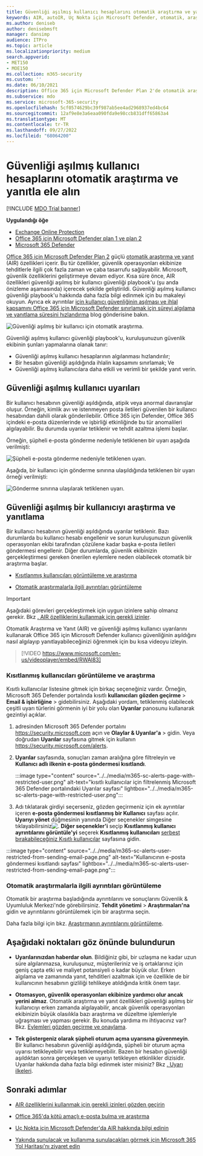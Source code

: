 ```yaml
---
title: Güvenliği aşılmış kullanıcı hesaplarını otomatik araştırma ve yanıtla ele alın
keywords: AIR, autoIR, Uç Nokta için Microsoft Defender, otomatik, araştırma, yanıt, düzeltme, tehditler, gelişmiş, tehdit, koruma, güvenliği aşıldı
ms.author: deniseb
author: denisebmsft
manager: dansimp
audience: ITPro
ms.topic: article
ms.localizationpriority: medium
search.appverid:
- MET150
- MOE150
ms.collection: m365-security
ms.custom: ''
ms.date: 06/10/2021
description: Office 365 için Microsoft Defender Plan 2'de otomatik araştırma ve yanıt özellikleriyle güvenliği aşılmış kullanıcı hesaplarını algılama ve ele alma sürecini nasıl hızlandıracağınızı öğrenin.
ms.subservice: mdo
ms.service: microsoft-365-security
ms.openlocfilehash: 5cf0574629bc39f987ab5ee4ad2968937ed4bc64
ms.sourcegitcommit: 12af9e8e3a6eaa090fda9e98ccb831dff65863a4
ms.translationtype: MT
ms.contentlocale: tr-TR
ms.lasthandoff: 09/27/2022
ms.locfileid: "68064200"
---
```

# <a name="address-compromised-user-accounts-with-automated-investigation-and-response"></a>Güvenliği aşılmış kullanıcı hesaplarını otomatik araştırma ve yanıtla ele alın

[!INCLUDE [MDO Trial banner](../includes/mdo-trial-banner.md)]

**Uygulandığı öğe**
- [Exchange Online Protection](exchange-online-protection-overview.md)
- [Office 365 için Microsoft Defender plan 1 ve plan 2](defender-for-office-365.md)
- [Microsoft 365 Defender](../defender/microsoft-365-defender.md)

[Office 365 için Microsoft Defender Plan 2](defender-for-office-365.md#microsoft-defender-for-office-365-plan-1-and-plan-2) güçlü [otomatik araştırma ve yanıt](office-365-air.md) (AIR) özellikleri içerir. Bu tür özellikler, güvenlik operasyonları ekibinize tehditlerle ilgili çok fazla zaman ve çaba tasarrufu sağlayabilir. Microsoft, güvenlik özelliklerini geliştirmeye devam ediyor. Kısa süre önce, AIR özellikleri güvenliği aşılmış bir kullanıcı güvenliği playbook'u (şu anda önizleme aşamasında) içerecek şekilde geliştirildi. Güvenliği aşılmış kullanıcı güvenliği playbook'u hakkında daha fazla bilgi edinmek için bu makaleyi okuyun. Ayrıca ek ayrıntılar [için kullanıcı güvenliğinin aşılması ve ihlal kapsamını Office 365 için Microsoft Defender sınırlamak için süreyi algılama ve yanıtlama süresini hızlandırma](https://techcommunity.microsoft.com/t5/Security-Privacy-and-Compliance/Speed-up-time-to-detect-and-respond-to-user-compromise-and-limit/ba-p/977053) blog gönderisine bakın.

![Güvenliği aşılmış bir kullanıcı için otomatik araştırma.](/microsoft-365/media/office365atp-compduserinvestigation.jpg)

Güvenliği aşılmış kullanıcı güvenliği playbook'u, kuruluşunuzun güvenlik ekibinin şunları yapmalarına olanak tanır:

- Güvenliği aşılmış kullanıcı hesaplarının algılanması hızlandırılır;
- Bir hesabın güvenliği aşıldığında ihlalin kapsamını sınırlamak; Ve
- Güvenliği aşılmış kullanıcılara daha etkili ve verimli bir şekilde yanıt verin.

## <a name="compromised-user-alerts"></a>Güvenliği aşılmış kullanıcı uyarıları

Bir kullanıcı hesabının güvenliği aşıldığında, atipik veya anormal davranışlar oluşur. Örneğin, kimlik avı ve istenmeyen posta iletileri güvenilen bir kullanıcı hesabından dahili olarak gönderilebilir. Office 365 için Defender, Office 365 içindeki e-posta düzenlerinde ve işbirliği etkinliğinde bu tür anomalileri algılayabilir. Bu durumda uyarılar tetiklenir ve tehdit azaltma işlemi başlar.

Örneğin, şüpheli e-posta gönderme nedeniyle tetiklenen bir uyarı aşağıda verilmişti:

![Şüpheli e-posta gönderme nedeniyle tetiklenen uyarı.](/microsoft-365/media/office365atp-suspiciousemailsendalert.jpg)

Aşağıda, bir kullanıcı için gönderme sınırına ulaşıldığında tetiklenen bir uyarı örneği verilmişti:

![Gönderme sınırına ulaşılarak tetiklenen uyarı.](/microsoft-365/media/office365atp-sendinglimitreached.jpg)

## <a name="investigate-and-respond-to-a-compromised-user"></a>Güvenliği aşılmış bir kullanıcıyı araştırma ve yanıtlama

Bir kullanıcı hesabının güvenliği aşıldığında uyarılar tetiklenir. Bazı durumlarda bu kullanıcı hesabı engellenir ve sorun kuruluşunuzun güvenlik operasyonları ekibi tarafından çözülene kadar başka e-posta iletileri göndermesi engellenir. Diğer durumlarda, güvenlik ekibinizin gerçekleştirmesi gereken önerilen eylemlere neden olabilecek otomatik bir araştırma başlar.

- [Kısıtlanmış kullanıcıları görüntüleme ve araştırma](#view-and-investigate-restricted-users)

- [Otomatik araştırmalarla ilgili ayrıntıları görüntüleme](#view-details-about-automated-investigations)

> [!IMPORTANT]
> Aşağıdaki görevleri gerçekleştirmek için uygun izinlere sahip olmanız gerekir. Bkz [. AIR özelliklerini kullanmak için gerekli izinler](office-365-air.md#required-permissions-to-use-air-capabilities).

Otomatik Araştırma ve Yanıt (AIR) ve güvenliği aşılmış kullanıcı uyarılarını kullanarak Office 365 için Microsoft Defender kullanıcı güvenliğinin aşıldığını nasıl algılayıp yanıtlayabileceğinizi öğrenmek için bu kısa videoyu izleyin.
> [!VIDEO https://www.microsoft.com/en-us/videoplayer/embed/RWAl83]

### <a name="view-and-investigate-restricted-users"></a>Kısıtlanmış kullanıcıları görüntüleme ve araştırma

Kısıtlı kullanıcılar listesine gitmek için birkaç seçeneğiniz vardır. Örneğin, Microsoft 365 Defender portalında kısıtlı **kullanıcıları** **gözden geçirme** \> **Email & işbirliğine** \> gidebilirsiniz. Aşağıdaki yordam, tetiklenmiş olabilecek çeşitli uyarı türlerini görmenin iyi bir yolu olan **Uyarılar** panosunu kullanarak gezintiyi açıklar.

1. adresinden Microsoft 365 Defender portalını <https://security.microsoft.com> açın ve **Olaylar & Uyarılar'a** \> gidin. Veya doğrudan **Uyarılar** sayfasına gitmek için kullanın <https://security.microsoft.com/alerts>.

2. **Uyarılar** sayfasında, sonuçları zaman aralığına göre filtreleyin ve **Kullanıcı adlı ilkenin e-posta göndermesi kısıtlandı**.

   :::image type="content" source="../../media/m365-sc-alerts-page-with-restricted-user.png" alt-text="kısıtlı kullanıcılar için filtrelenmiş Microsoft 365 Defender portalındaki Uyarılar sayfası" lightbox="../../media/m365-sc-alerts-page-with-restricted-user.png":::

3. Adı tıklatarak girdiyi seçerseniz, gözden geçirmeniz için ek ayrıntılar içeren **e-posta göndermesi kısıtlanmış bir Kullanıcı** sayfası açılır. **Uyarıyı yönet** düğmesinin yanında Diğer seçenekler simgesine tıklayabilirsiniz![.](../../media/m365-cc-sc-more-actions-icon.png) **Diğer seçenekler'i** seçip **Kısıtlanmış kullanıcı ayrıntılarını görüntüle'yi** seçerek **Kısıtlanmış kullanıcıları** [serbest bırakabileceğiniz Kısıtlı kullanıcılar](removing-user-from-restricted-users-portal-after-spam.md) sayfasına gidin.

  :::image type="content" source="../../media/m365-sc-alerts-user-restricted-from-sending-email-page.png" alt-text="Kullanıcının e-posta göndermesi kısıtlandı sayfası" lightbox="../../media/m365-sc-alerts-user-restricted-from-sending-email-page.png":::

### <a name="view-details-about-automated-investigations"></a>Otomatik araştırmalarla ilgili ayrıntıları görüntüleme

Otomatik bir araştırma başladığında ayrıntılarını ve sonuçlarını Güvenlik & Uyumluluk Merkezi'nde görebilirsiniz. **Tehdit yönetimi** \> **Araştırmaları'na** gidin ve ayrıntılarını görüntülemek için bir araştırma seçin.

Daha fazla bilgi için bkz. [Araştırmanın ayrıntılarını görüntüleme](air-view-investigation-results.md).

## <a name="keep-the-following-points-in-mind"></a>Aşağıdaki noktaları göz önünde bulundurun

- **Uyarılarınızdan haberdar olun**. Bildiğiniz gibi, bir uzlaşma ne kadar uzun süre algılanmazsa, kuruluşunuz, müşterileriniz ve iş ortaklarınız için geniş çapta etki ve maliyet potansiyeli o kadar büyük olur. Erken algılama ve zamanında yanıt, tehditleri azaltmak için ve özellikle de bir kullanıcının hesabının gizliliği tehlikeye atıldığında kritik önem taşır.

- **Otomasyon, güvenlik operasyonları ekibinize yardımcı olur ancak yerini almaz**. Otomatik araştırma ve yanıt özellikleri güvenliği aşılmış bir kullanıcıyı erken zamanda algılayabilir, ancak güvenlik operasyonları ekibinizin büyük olasılıkla bazı araştırma ve düzeltme işlemleriyle uğraşması ve yapması gerekir. Bu konuda yardıma mı ihtiyacınız var? Bkz. [Eylemleri gözden geçirme ve onaylama](air-review-approve-pending-completed-actions.md).

- **Tek göstergeniz olarak şüpheli oturum açma uyarısına güvenmeyin**. Bir kullanıcı hesabının güvenliği aşıldığında, şüpheli bir oturum açma uyarısı tetikleyebilir veya tetiklemeyebilir. Bazen bir hesabın güvenliği aşıldıktan sonra gerçekleşen ve uyarıyı tetikleyen etkinlikler dizisidir. Uyarılar hakkında daha fazla bilgi edinmek ister misiniz? Bkz [. Uyarı ilkeleri](../../compliance/alert-policies.md).

## <a name="next-steps"></a>Sonraki adımlar

- [AIR özelliklerini kullanmak için gerekli izinleri gözden geçirin](office-365-air.md#required-permissions-to-use-air-capabilities)

- [Office 365'da kötü amaçlı e-posta bulma ve araştırma](investigate-malicious-email-that-was-delivered.md)

- [Uç Nokta için Microsoft Defender'da AIR hakkında bilgi edinin](/windows/security/threat-protection/microsoft-defender-atp/automated-investigations)

- [Yakında sunulacak ve kullanıma sunulacakları görmek için Microsoft 365 Yol Haritası'nı ziyaret edin](https://www.microsoft.com/microsoft-365/roadmap?filters=)
